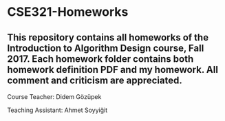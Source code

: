 # CSE321-Homeworks
This repository contains all homeworks of the Introduction to Algorithm Design course, Fall 2017. Each homework folder contains both homework definition PDF and my homework. All comment and criticism are appreciated.
--
Course Teacher: Didem Gözüpek 

Teaching Assistant: Ahmet Soyyiğit
